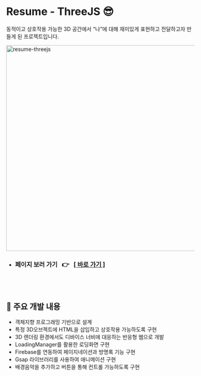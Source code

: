 # Resume - ThreeJS 😎

동적이고 상호작용 가능한 3D 공간에서 “나”에 대해 재미있게 표현하고 전달하고자 만들게 된 프로젝트입니다.

<img src="https://github.com/zeriong/resume-threejs/assets/115396103/2ed9a4a9-5eb0-4464-af49-f640ed2ec561" alt="resume-threejs" height="550px"/>

<br/>

- ### 페이지 보러 가기 &nbsp; 👉 &nbsp; [[ 바로 가기 ]](https://resume.zeriong.com/)

<br/><br/>

## 📌 주요 개발 내용

* 객체지향 프로그래밍 기반으로 설계<br/>
* 특정 3D오브젝트에 HTML을 삽입하고 상호작용 가능하도록 구현<br/>
* 3D 렌더링 환경에서도 디바이스 너비에 대응하는 반응형 웹으로 개발<br/>
* LoadingManager를 활용한 로딩화면 구현<br/>
* Firebase를 연동하여 페이지네이션과 방명록 기능 구현<br/>
* Gsap 라이브러리를 사용하여 애니메이션 구현<br/>
* 배경음악을 추가하고 버튼을 통해 컨트롤 가능하도록 구현<br/>

<br/><br/>
